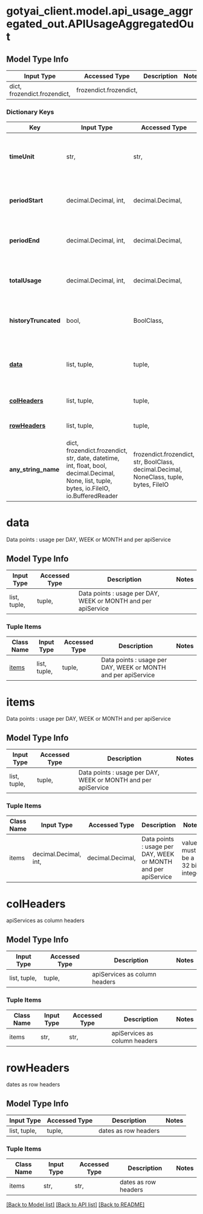# gotyai_client.model.api_usage_aggregated_out.APIUsageAggregatedOut

## Model Type Info
Input Type | Accessed Type | Description | Notes
------------ | ------------- | ------------- | -------------
dict, frozendict.frozendict,  | frozendict.frozendict,  |  | 

### Dictionary Keys
Key | Input Type | Accessed Type | Description | Notes
------------ | ------------- | ------------- | ------------- | -------------
**timeUnit** | str,  | str,  | Time unit is DAY, WEEK or MONTH depending on prior usage | [optional] 
**periodStart** | decimal.Decimal, int,  | decimal.Decimal,  | Start datetime of the reporting period | [optional] value must be a 64 bit integer
**periodEnd** | decimal.Decimal, int,  | decimal.Decimal,  | End datetime of the reporting period | [optional] value must be a 64 bit integer
**totalUsage** | decimal.Decimal, int,  | decimal.Decimal,  | Total usage in the current period | [optional] value must be a 64 bit integer
**historyTruncated** | bool,  | BoolClass,  | If the history was truncaded due to data limit | [optional] 
**[data](#data)** | list, tuple,  | tuple,  | Data points : usage per DAY, WEEK or MONTH and per apiService | [optional] 
**[colHeaders](#colHeaders)** | list, tuple,  | tuple,  | apiServices as column headers  | [optional] 
**[rowHeaders](#rowHeaders)** | list, tuple,  | tuple,  | dates as row headers  | [optional] 
**any_string_name** | dict, frozendict.frozendict, str, date, datetime, int, float, bool, decimal.Decimal, None, list, tuple, bytes, io.FileIO, io.BufferedReader | frozendict.frozendict, str, BoolClass, decimal.Decimal, NoneClass, tuple, bytes, FileIO | any string name can be used but the value must be the correct type | [optional]

# data

Data points : usage per DAY, WEEK or MONTH and per apiService

## Model Type Info
Input Type | Accessed Type | Description | Notes
------------ | ------------- | ------------- | -------------
list, tuple,  | tuple,  | Data points : usage per DAY, WEEK or MONTH and per apiService | 

### Tuple Items
Class Name | Input Type | Accessed Type | Description | Notes
------------- | ------------- | ------------- | ------------- | -------------
[items](#items) | list, tuple,  | tuple,  | Data points : usage per DAY, WEEK or MONTH and per apiService | 

# items

Data points : usage per DAY, WEEK or MONTH and per apiService

## Model Type Info
Input Type | Accessed Type | Description | Notes
------------ | ------------- | ------------- | -------------
list, tuple,  | tuple,  | Data points : usage per DAY, WEEK or MONTH and per apiService | 

### Tuple Items
Class Name | Input Type | Accessed Type | Description | Notes
------------- | ------------- | ------------- | ------------- | -------------
items | decimal.Decimal, int,  | decimal.Decimal,  | Data points : usage per DAY, WEEK or MONTH and per apiService | value must be a 32 bit integer

# colHeaders

apiServices as column headers 

## Model Type Info
Input Type | Accessed Type | Description | Notes
------------ | ------------- | ------------- | -------------
list, tuple,  | tuple,  | apiServices as column headers  | 

### Tuple Items
Class Name | Input Type | Accessed Type | Description | Notes
------------- | ------------- | ------------- | ------------- | -------------
items | str,  | str,  | apiServices as column headers  | 

# rowHeaders

dates as row headers 

## Model Type Info
Input Type | Accessed Type | Description | Notes
------------ | ------------- | ------------- | -------------
list, tuple,  | tuple,  | dates as row headers  | 

### Tuple Items
Class Name | Input Type | Accessed Type | Description | Notes
------------- | ------------- | ------------- | ------------- | -------------
items | str,  | str,  | dates as row headers  | 

[[Back to Model list]](../../README.md#documentation-for-models) [[Back to API list]](../../README.md#documentation-for-api-endpoints) [[Back to README]](../../README.md)

